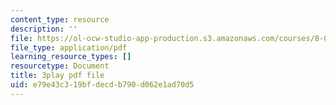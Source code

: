 ```yaml
---
content_type: resource
description: ''
file: https://ol-ocw-studio-app-production.s3.amazonaws.com/courses/8-01sc-classical-mechanics-fall-2016/e79e43c319bfdecdb790d062e1ad70d5_ZjGjNsmsNBU.pdf
file_type: application/pdf
learning_resource_types: []
resourcetype: Document
title: 3play pdf file
uid: e79e43c3-19bf-decd-b790-d062e1ad70d5
---
```


